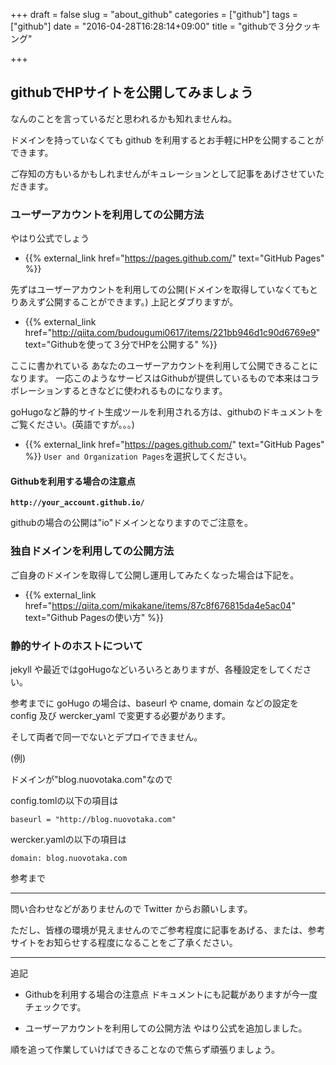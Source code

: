 +++
draft = false
slug = "about_github"
categories = ["github"]
tags = ["github"]
date = "2016-04-28T16:28:14+09:00"
title = "githubで３分クッキング"

+++

## githubでHPサイトを公開してみましょう
なんのことを言っているだと思われるかも知れませんね。

ドメインを持っていなくても github を利用するとお手軽にHPを公開することができます。

ご存知の方もいるかもしれませんがキュレーションとして記事をあげさせていただきます。

### ユーザーアカウントを利用しての公開方法

やはり公式でしょう

+ {{% external_link href="https://pages.github.com/" text="GitHub Pages" %}}

先ずはユーザーアカウントを利用しての公開(ドメインを取得していなくてもとりあえず公開することができます。)
上記とダブりますが。

+ {{% external_link href="http://qiita.com/budougumi0617/items/221bb946d1c90d6769e9" text="Githubを使って３分でHPを公開する" %}}

ここに書かれている あなたのユーザーアカウントを利用して公開できることになります。
一応このようなサービスはGithubが提供しているもので本来はコラボレーションするときなどに使われるものになります。

goHugoなど静的サイト生成ツールを利用される方は、githubのドキュメントをご覧ください。(英語ですが。。。)

+ {{% external_link href="https://pages.github.com/" text="GitHub Pages" %}}
```User and Organization Pages```を選択してください。

#### Githubを利用する場合の注意点

**```http://your_account.github.io/```**

githubの場合の公開は"io"ドメインとなりますのでご注意を。

### 独自ドメインを利用しての公開方法

ご自身のドメインを取得して公開し運用してみたくなった場合は下記を。

+ {{% external_link href="https://qiita.com/mikakane/items/87c8f676815da4e5ac04" text="Github Pagesの使い方" %}}

### 静的サイトのホストについて
jekyll や最近ではgoHugoなどいろいろとありますが、各種設定をしてください。

参考までに goHugo の場合は、baseurl や cname, domain などの設定を config 及び wercker_yaml
で変更する必要があります。

そして両者で同一でないとデプロイできません。

(例)

ドメインが"blog.nuovotaka.com"なので

config.tomlの以下の項目は
```
baseurl = "http://blog.nuovotaka.com"
```

wercker.yamlの以下の項目は
```
domain: blog.nuovotaka.com
```

参考まで

---
問い合わせなどがありませんので Twitter からお願いします。

ただし、皆様の環境が見えませんのでご参考程度に記事をあげる、または、参考サイトをお知らせする程度になることをご了承ください。

---
追記

+ Githubを利用する場合の注意点
ドキュメントにも記載がありますが今一度チェックです。

+ ユーザーアカウントを利用しての公開方法
やはり公式を追加しました。

順を追って作業していけばできることなので焦らず頑張りましょう。

